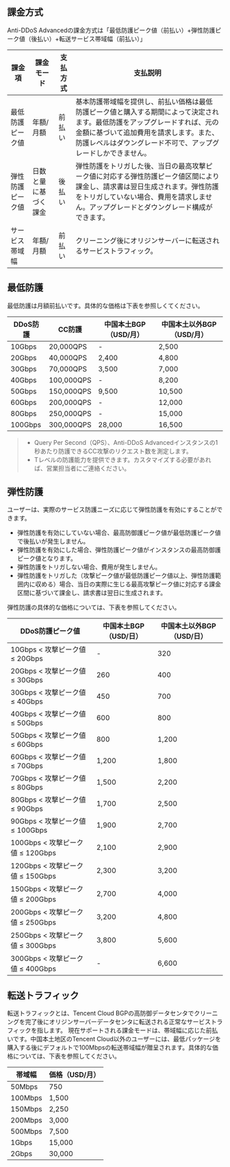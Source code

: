 

## 課金方式
Anti-DDoS Advancedの課金方式は「最低防護ピーク値（前払い）+弾性防護ピーク値（後払い）+転送サービス帯域幅（前払い）」

| 課金項 | 課金モード | 支払方式 | 支払説明 |
| ----------- | --------------- | ----------- | ----------- |
| 最低防護ピーク値 | 年額/月額 | 前払い | 基本防護帯域幅を提供し、前払い価格は最低防護ピーク値と購入する期間によって決定されます。最低防護をアップグレードすれば、元の金額に基づいて追加費用を請求します。また、防護レベルはダウングレード不可で、アップグレードしかできません。 |
| 弾性防護ピーク値 | 日数と量に基づく課金 | 後払い | 弾性防護をトリガした後、当日の最高攻撃ピーク値に対応する弾性防護ピーク値区間により課金し、請求書は翌日生成されます。弾性防護をトリガしていない場合、費用を請求しません。アップグレードとダウングレード構成ができます。 |
| サービス帯域幅 | 年額/月額 | 前払い | クリーニング後にオリジンサーバーに転送されるサービストラフィック。 |

## 最低防護
最低防護は月額前払いです。具体的な価格は下表を参照しくてください。

| DDoS防護 | CC防護 | 中国本土BGP（USD/月） | 中国本土以外BGP（USD/月） |
| -------------- | ------------ | ------------------ | ------------------ |
| 10Gbps         | 20,000QPS    | -                  | 2,500             |
| 20Gbps         | 40,000QPS    | 2,400              | 4,800             |
| 30Gbps         | 70,000QPS    | 3,500             | 7,000             |
| 40Gbps         | 100,000QPS   | -                  | 8,200             |
| 50Gbps         | 150,000QPS   | 9,500             | 10,500             |
| 60Gbps         | 200,000QPS   | -                  | 12,000             |
| 80Gbps         | 250,000QPS   | -                  | 15,000             |
| 100Gbps        | 300,000QPS   | 28,000             | 16,500             |

>
>- Query Per Second（QPS）、Anti-DDoS Advancedインスタンスの1秒あたり防護できるCC攻撃のリクエスト数を測定します。
>- Tレベルの防護能力を提供できます。カスタマイズする必要があれば、営業担当者にご連絡ください。

## 弾性防護
ユーザーは、実際のサービス防護ニーズに応じて弾性防護を有効にすることができます。
- 弾性防護を有効にしていない場合、最高防御護ピーク値が最低防護ピーク値で後払いが発生しません。
- 弾性防護を有効にした場合、弾性防護ピーク値がインスタンスの最高防御護ピーク値となります。
 - 弾性防護をトリガしない場合、費用が発生しません。
 - 弾性防護をトリガした（攻撃ピーク値が最低防護ピーク値以上、弾性防護範囲内に収める）場合、当日の実際に生じる最高攻撃ピーク値に対応する課金区間に基づいて課金し、請求書は翌日に生成されます。

弾性防護の具体的な価格については、下表を参照してください。

|DDoS防護ピーク値       | 中国本土BGP（USD/日） | 中国本土以外BGP（USD/日） |
| -------------------- | ------------------- | ------------------- |
| 10Gbps < 攻撃ピーク値 ≤ 20Gbps   | -                   | 320             |
| 20Gbps < 攻撃ピーク値 ≤ 30Gbps   | 260              | 400              |
| 30Gbps < 攻撃ピーク値 ≤ 40Gbps   | 450               | 700               |
| 40Gbps < 攻撃ピーク値 ≤ 50Gbps   | 600               | 800               |
| 50Gbps < 攻撃ピーク値 ≤ 60Gbps   | 800               | 1,200               |
| 60Gbps < 攻撃ピーク値 ≤ 70Gbps   | 1,200               | 1,800              |
| 70Gbps < 攻撃ピーク値 ≤ 80Gbps   | 1,500               | 2,200              |
| 80Gbps < 攻撃ピーク値 ≤ 90Gbps   | 1,700               | 2,500              |
| 90Gbps < 攻撃ピーク値 ≤ 100Gbps  | 1,900              | 2,700              |
| 100Gbps < 攻撃ピーク値 ≤ 120Gbps | 2,100              | 2,900              |
| 120Gbps < 攻撃ピーク値 ≤ 150Gbps | 2,300              | 3,200              |
| 150Gbps < 攻撃ピーク値 ≤ 200Gbps | 2,700              | 4,000              |
| 200Gbps < 攻撃ピーク値 ≤ 250Gbps | 3,200              | 4,800              |
| 250Gbps < 攻撃ピーク値 ≤ 300Gbps | 3,800              | 5,600              |
| 300Gbps < 攻撃ピーク値 ≤ 400Gbps | -                   | 6,600              |

## 転送トラフィック
転送トラフィックとは、Tencent Cloud BGPの高防御データセンタでクリーニングを完了後にオリジンサーバーデータセンタに転送される正常なサービストラフィックを指します。
現在サポートされる課金モードは、帯域幅に応じた前払いです。中国本土地区のTencent Cloud以外のユーザーには、最低パッケージを購入する後にデフォルトで100Mbpsの転送帯域幅が贈呈されます。具体的な価格については、下表を参照してください。

|帯域幅	|価格（USD/月）|
|-|-|
|50Mbps|750|
|100Mbps	|1,500|
|150Mbps	|2,250|
|200Mbps|3,000|
|500Mbps	|7,500|
|1Gbps|15,000|
|2Gbps	|30,000|


